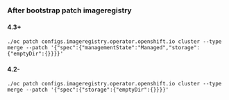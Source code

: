 ### After bootstrap patch imageregistry
#### 4.3+
```
./oc patch configs.imageregistry.operator.openshift.io cluster --type merge --patch '{"spec":{"managementState":"Managed","storage":{"emptyDir":{}}}}'
```
#### 4.2-
```
./oc patch configs.imageregistry.operator.openshift.io cluster --type merge --patch '{"spec":{"storage":{"emptyDir":{}}}}'
```
